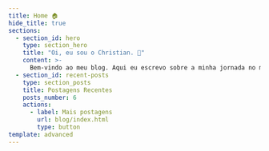 ```yaml
---
title: Home 🏠
hide_title: true
sections:
  - section_id: hero
    type: section_hero
    title: "Oi, eu sou o Christian. 🚀"
    content: >-
      Bem-vindo ao meu blog. Aqui eu escrevo sobre a minha jornada no mundo da programação, processo de aprendizado e reflexões sobre a carreira de desenvolvedor.
  - section_id: recent-posts
    type: section_posts
    title: Postagens Recentes
    posts_number: 6
    actions:
      - label: Mais postagens
        url: blog/index.html
        type: button
template: advanced
---
```

